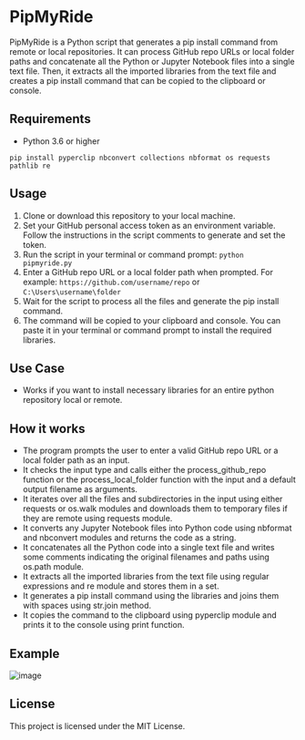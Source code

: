 # PipMyRide

PipMyRide is a Python script that generates a pip install command from remote or local repositories. It can process GitHub repo URLs or local folder paths and concatenate all the Python or Jupyter Notebook files into a single text file. Then, it extracts all the imported libraries from the text file and creates a pip install command that can be copied to the clipboard or console.

## Requirements

- Python 3.6 or higher
  
```
pip install pyperclip nbconvert collections nbformat os requests pathlib re
```
## Usage

1. Clone or download this repository to your local machine.
2. Set your GitHub personal access token as an environment variable. Follow the instructions in the script comments to generate and set the token.
3. Run the script in your terminal or command prompt: `python pipmyride.py`
4. Enter a GitHub repo URL or a local folder path when prompted. For example: `https://github.com/username/repo` or `C:\Users\username\folder`
5. Wait for the script to process all the files and generate the pip install command.
6. The command will be copied to your clipboard and console. You can paste it in your terminal or command prompt to install the required libraries.

## Use Case

- Works if you want to install necessary libraries for an entire python repository local or remote.


## How it works

- The program prompts the user to enter a valid GitHub repo URL or a local folder path as an input.
- It checks the input type and calls either the process_github_repo function or the process_local_folder function with the input and a default output filename as arguments.
- It iterates over all the files and subdirectories in the input using either requests or os.walk modules and downloads them to temporary files if they are remote using requests module.
- It converts any Jupyter Notebook files into Python code using nbformat and nbconvert modules and returns the code as a string.
- It concatenates all the Python code into a single text file and writes some comments indicating the original filenames and paths using os.path module.
- It extracts all the imported libraries from the text file using regular expressions and re module and stores them in a set.
- It generates a pip install command using the libraries and joins them with spaces using str.join method.
- It copies the command to the clipboard using pyperclip module and prints it to the console using print function.


## Example

![image](https://github.com/jimmc414/PipMyRide/assets/6346529/9def8f69-1c54-4e6c-9cf4-8734bd4b2c15)


## License

This project is licensed under the MIT License.

